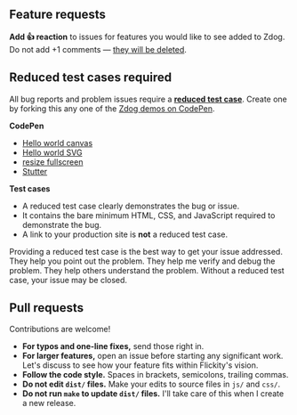 ## Feature requests

**Add 👍 reaction** to issues for features you would like to see added to Zdog. Do not add +1 comments — [they will be deleted](https://metafizzy.co/blog/use-github-reactions-delete-plus-1-comments/).

## Reduced test cases required

All bug reports and problem issues require a [**reduced test case**](https://css-tricks.com/reduced-test-cases/). Create one by forking this any one of the [Zdog demos on CodePen](https://codepen.io/desandro/pens/tags/?grid_type=list&selected_tag=zdog-v1-docs&sort_col=created_at&sort_order=asc).

**CodePen**

- [Hello world canvas](https://codepen.io/desandro/pen/YbrLaO)
- [Hello world SVG](https://codepen.io/desandro/pen/Bewxme)
- [resize fullscreen](https://codepen.io/desandro/pen/dEJxaV)
- [Stutter](https://codepen.io/desandro/pen/xNPaoP)

**Test cases**

- A reduced test case clearly demonstrates the bug or issue.
- It contains the bare minimum HTML, CSS, and JavaScript required to demonstrate the bug.
- A link to your production site is **not** a reduced test case.

Providing a reduced test case is the best way to get your issue addressed. They help you point out the problem. They help me verify and debug the problem. They help others understand the problem. Without a reduced test case, your issue may be closed.

## Pull requests

Contributions are welcome!

- **For typos and one-line fixes,** send those right in.
- **For larger features,** open an issue before starting any significant work. Let's discuss to see how your feature fits within Flickity's vision.
- **Follow the code style.** Spaces in brackets, semicolons, trailing commas.
- **Do not edit `dist/` files.** Make your edits to source files in `js/` and `css/`.
- **Do not run `make` to update `dist/` files.** I'll take care of this when I create a new release.
